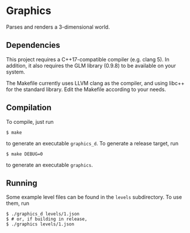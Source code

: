 # Graphics

Parses and renders a 3-dimensional world.

## Dependencies

This project requires a C++17-compatible compiler (e.g. clang 5). In addition,
it also requires the GLM library (0.9.8) to be available on your system.

The Makefile currently uses LLVM clang as the compiler, and using libc++ for
the standard library. Edit the Makefile according to your needs.

## Compilation

To compile, just run

    $ make

to generate an executable `graphics_d`. To generate a release target, run

    $ make DEBUG=0

to generate an executable `graphics`.

## Running

Some example level files can be found in the `levels` subdirectory. To use
them, run

    $ ./graphics_d levels/1.json
    $ # or, if building in release,
    $ ./graphics levels/1.json
